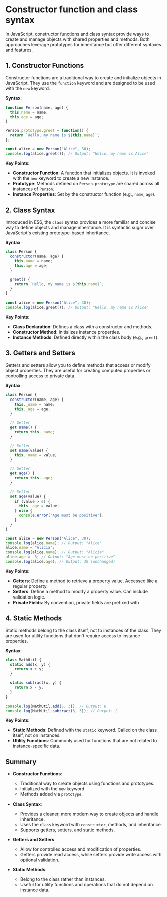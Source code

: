 # Constructor function and class syntax

In JavaScript, constructor functions and class syntax provide ways to create and manage objects with shared properties and methods. Both approaches leverage prototypes for inheritance but offer different syntaxes and features.

## 1. **Constructor Functions**

Constructor functions are a traditional way to create and initialize objects in JavaScript. They use the `function` keyword and are designed to be used with the `new` keyword.

**Syntax**:
```javascript
function Person(name, age) {
  this.name = name;
  this.age = age;
}

Person.prototype.greet = function() {
  return `Hello, my name is ${this.name}`;
};

const alice = new Person("Alice", 30);
console.log(alice.greet()); // Output: "Hello, my name is Alice"
```

**Key Points**:
- **Constructor Function**: A function that initializes objects. It is invoked with the `new` keyword to create a new instance.
- **Prototype**: Methods defined on `Person.prototype` are shared across all instances of `Person`.
- **Instance Properties**: Set by the constructor function (e.g., `name`, `age`).

## 2. **Class Syntax**

Introduced in ES6, the `class` syntax provides a more familiar and concise way to define objects and manage inheritance. It is syntactic sugar over JavaScript's existing prototype-based inheritance.

**Syntax**:
```javascript
class Person {
  constructor(name, age) {
    this.name = name;
    this.age = age;
  }

  greet() {
    return `Hello, my name is ${this.name}`;
  }
}

const alice = new Person("Alice", 30);
console.log(alice.greet()); // Output: "Hello, my name is Alice"
```

**Key Points**:
- **Class Declaration**: Defines a class with a constructor and methods.
- **Constructor Method**: Initializes instance properties.
- **Instance Methods**: Defined directly within the class body (e.g., `greet`).

## 3. **Getters and Setters**

Getters and setters allow you to define methods that access or modify object properties. They are useful for creating computed properties or controlling access to private data.

**Syntax**:
```javascript
class Person {
  constructor(name, age) {
    this._name = name;
    this._age = age;
  }

  // Getter
  get name() {
    return this._name;
  }

  // Setter
  set name(value) {
    this._name = value;
  }

  // Getter
  get age() {
    return this._age;
  }

  // Setter
  set age(value) {
    if (value > 0) {
      this._age = value;
    } else {
      console.error('Age must be positive');
    }
  }
}

const alice = new Person("Alice", 30);
console.log(alice.name); // Output: "Alice"
alice.name = "Alicia";
console.log(alice.name); // Output: "Alicia"
alice.age = -5; // Output: "Age must be positive"
console.log(alice.age); // Output: 30 (unchanged)
```

**Key Points**:
- **Getters**: Define a method to retrieve a property value. Accessed like a regular property.
- **Setters**: Define a method to modify a property value. Can include validation logic.
- **Private Fields**: By convention, private fields are prefixed with `_`.

## 4. **Static Methods**

Static methods belong to the class itself, not to instances of the class. They are used for utility functions that don't require access to instance properties.

**Syntax**:
```javascript
class MathUtil {
  static add(x, y) {
    return x + y;
  }

  static subtract(x, y) {
    return x - y;
  }
}

console.log(MathUtil.add(5, 3)); // Output: 8
console.log(MathUtil.subtract(5, 3)); // Output: 2
```

**Key Points**:
- **Static Methods**: Defined with the `static` keyword. Called on the class itself, not on instances.
- **Utility Functions**: Commonly used for functions that are not related to instance-specific data.

## Summary

- **Constructor Functions**:
  - Traditional way to create objects using functions and prototypes.
  - Initialized with the `new` keyword.
  - Methods added via `prototype`.

- **Class Syntax**:
  - Provides a cleaner, more modern way to create objects and handle inheritance.
  - Uses the `class` keyword with `constructor`, methods, and inheritance.
  - Supports getters, setters, and static methods.

- **Getters and Setters**:
  - Allow for controlled access and modification of properties.
  - Getters provide read access, while setters provide write access with optional validation.

- **Static Methods**:
  - Belong to the class rather than instances.
  - Useful for utility functions and operations that do not depend on instance data.

